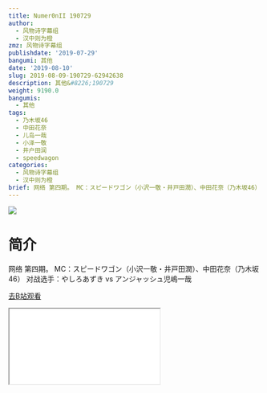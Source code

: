 ```yaml
---
title: Numer0nII 190729
author:
  - 风物诗字幕组
  - 汉中则为橙
zmz: 风物诗字幕组
publishdate: '2019-07-29'
bangumi: 其他
date: '2019-08-10'
slug: 2019-08-09-190729-62942638
description: 其他&#8226;190729
weight: 9190.0
bangumis:
  - 其他
tags:
  - 乃木坂46
  - 中田花奈
  - 儿岛一哉
  - 小泽一敬
  - 井户田润
  - speedwagon
categories:
  - 风物诗字幕组
  - 汉中则为橙
brief: 网络 第四期。 MC：スピードワゴン（小沢一敬・井戸田潤）、中田花奈（乃木坂46） 对战选手：やしろあずき vs アンジャッシュ児嶋一哉
---
```

![](https://raw.githubusercontent.com/tcgriffith/owaraisite/master/static/tmpimg/705fb00310cc2cb65cef0d31b7016d7b03b7428f.jpg.480.jpg)
# 简介  
网络
第四期。
MC：スピードワゴン（小沢一敬・井戸田潤）、中田花奈（乃木坂46）
对战选手：やしろあずき vs アンジャッシュ児嶋一哉  

[去B站观看](https://www.bilibili.com/video/av62942638/)
<div class ="resp-container"><iframe class="testiframe" src="//player.bilibili.com/player.html?aid=62942638"", scrolling="no", allowfullscreen="true" > </iframe></div> 
